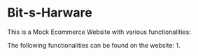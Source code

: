 # Bit-s-Harware

This is a Mock Ecommerce Website with various functionalities: 

The following functionalities can be found on the website: 
1. 